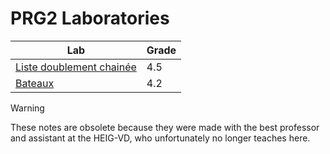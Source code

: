 # PRG2 Laboratories

| Lab | Grade |
|----|----|
|[Liste doublement chainée](L2/)|4.5|
|[Bateaux](L3/)|4.2|

> [!WARNING]
> These notes are obsolete because they were made with the best professor and assistant at the HEIG-VD, who unfortunately no longer teaches here.
